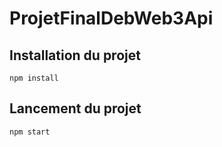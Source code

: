 # ProjetFinalDebWeb3Api

## Installation du projet
```text
npm install
```

## Lancement du projet
```text
npm start
```
